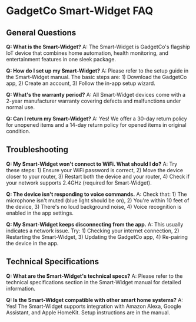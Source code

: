 # GadgetCo Smart-Widget FAQ

## General Questions

**Q: What is the Smart-Widget?**
A: The Smart-Widget is GadgetCo's flagship IoT device that combines home automation, health monitoring, and entertainment features in one sleek package.

**Q: How do I set up my Smart-Widget?**
A: Please refer to the setup guide in the Smart-Widget manual. The basic steps are: 1) Download the GadgetCo app, 2) Create an account, 3) Follow the in-app setup wizard.

**Q: What's the warranty period?**
A: All Smart-Widget devices come with a 2-year manufacturer warranty covering defects and malfunctions under normal use.

**Q: Can I return my Smart-Widget?**
A: Yes! We offer a 30-day return policy for unopened items and a 14-day return policy for opened items in original condition.

## Troubleshooting

**Q: My Smart-Widget won't connect to WiFi. What should I do?**
A: Try these steps: 1) Ensure your WiFi password is correct, 2) Move the device closer to your router, 3) Restart both the device and your router, 4) Check if your network supports 2.4GHz (required for Smart-Widget).

**Q: The device isn't responding to voice commands.**
A: Check that: 1) The microphone isn't muted (blue light should be on), 2) You're within 10 feet of the device, 3) There's no loud background noise, 4) Voice recognition is enabled in the app settings.

**Q: My Smart-Widget keeps disconnecting from the app.**
A: This usually indicates a network issue. Try: 1) Checking your internet connection, 2) Restarting the Smart-Widget, 3) Updating the GadgetCo app, 4) Re-pairing the device in the app.

## Technical Specifications

**Q: What are the Smart-Widget's technical specs?**
A: Please refer to the technical specifications section in the Smart-Widget manual for detailed information.

**Q: Is the Smart-Widget compatible with other smart home systems?**
A: Yes! The Smart-Widget supports integration with Amazon Alexa, Google Assistant, and Apple HomeKit. Setup instructions are in the manual.
